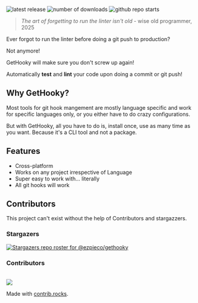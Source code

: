![latest release](https://img.shields.io/github/v/release/ezpieco/gethooky?style=for-the-badge)
![number of downloads](https://img.shields.io/github/downloads/ezpieco/gethooky/total?style=for-the-badge)
![github repo starts](https://img.shields.io/github/stars/ezpieco/gethooky?style=for-the-badge&logo=github)

> *The art of forgetting to run the linter isn't old* - wise old programmer, 2025

Ever forgot to run the linter before doing a git push to production?

Not anymore!

GetHooky will make sure you don't screw up again!

Automatically **test** and **lint** your code upon doing a commit or git push!

## Why GetHooky?

Most tools for git hook mangement are mostly language specific and work for specific languages only, or you either have to do crazy configurations.

But with GetHooky, all you have to do is, install once, use as many time as you want. Because it's a CLI tool and not a package.

## Features

- Cross-platform
- Works on any project irrespective of Language
- Super easy to work with... literally
- All git hooks will work

## Contributors

This project can't exist without the help of Contributors and stargazzers.

### Stargazers
[![Stargazers repo roster for @ezpieco/gethooky](https://reporoster.com/stars/dark/ezpieco/gethooky)](https://github.com/ezpieco/gethooky/stargazers)

### Contributors
<br />
<a href="https://github.com/ezpieco/gethooky/graphs/contributors">
  <img src="https://contrib.rocks/image?repo=ezpieco/gethooky" />
</a>

Made with [contrib.rocks](https://contrib.rocks).
